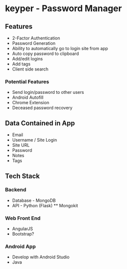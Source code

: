 # keyper - Password Manager

## Features
* 2-Factor Authentication
* Password Generation
* Ability to automatically go to login site from app
* Auto copy password to clipboard
* Add/edit logins
* Add tags
* Client side search

### Potential Features
* Send login/password to other users
* Android Autofill
* Chrome Extension
* Deceased password recovery

## Data Contained in App
* Email
* Username / Site Login
* Site URL
* Password
* Notes
* Tags

## Tech Stack

### Backend
* Database - MongoDB
* API - Python (Flask)
** Mongokit

### Web Front End
* AngularJS
* Bootstrap?

### Android App
* Develop with Android Studio
* Java
